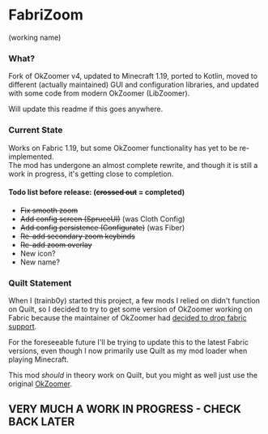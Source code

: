 # FabriZoom
(working name)

### What? 
Fork of OkZoomer v4, updated to Minecraft 1.19, ported to Kotlin, moved to different (actually maintained) GUI and configuration libraries, and updated with some code from modern OkZoomer (LibZoomer).

Will update this readme if this goes anywhere.

### Current State
Works on Fabric 1.19, but some OkZoomer functionality has yet to be re-implemented.  
The mod has undergone an almost complete rewrite, and though it is still a work in progress, it's getting close to completion.

#### Todo list before release: (~~crossed out~~ = completed)
* ~~Fix smooth zoom~~
* ~~Add config screen (SpruceUI)~~ (was Cloth Config)
* ~~Add config persistence (Configurate)~~ (was Fiber)
* ~~Re-add secondary zoom keybinds~~
* ~~Re-add zoom overlay~~
* New icon?
* New name?

### Quilt Statement
When I (trainb0y) started this project, a few mods I relied on didn't function on Quilt, so I decided to try to get some version of OkZoomer working on Fabric because the maintainer of OkZoomer had [decided to drop fabric support](https://gist.github.com/EnnuiL/79885a99e5c908010fa5eca527590b98).

For the foreseeable future I'll be trying to update this to the latest Fabric versions, even though I now primarily use Quilt as my mod loader when playing Minecraft.

This mod *should* in theory work on Quilt, but you might as well just use the original [OkZoomer](https://github.com/EnnuiL/OkZoomer).

## VERY MUCH A WORK IN PROGRESS - CHECK BACK LATER
